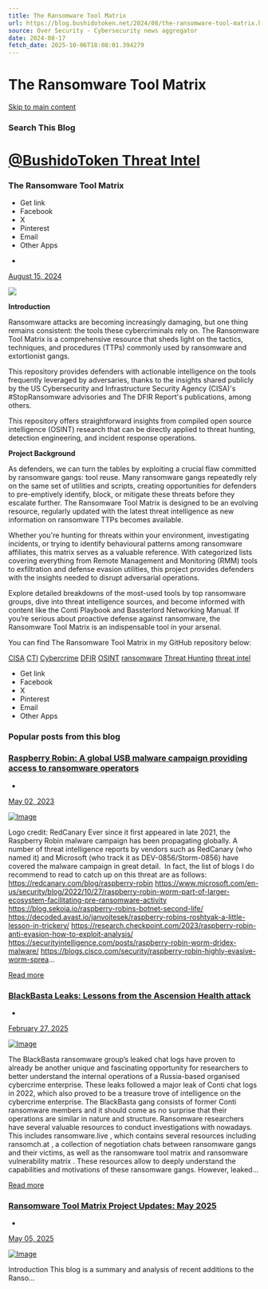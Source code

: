 ```yaml
---
title: The Ransomware Tool Matrix
url: https://blog.bushidotoken.net/2024/08/the-ransomware-tool-matrix.html
source: Over Security - Cybersecurity news aggregator
date: 2024-08-17
fetch_date: 2025-10-06T18:08:01.394279
---
```


# The Ransomware Tool Matrix

[Skip to main content](#main)

### Search This Blog

# [@BushidoToken Threat Intel](https://blog.bushidotoken.net/)

### The Ransomware Tool Matrix

* Get link
* Facebook
* X
* Pinterest
* Email
* Other Apps

-
[August 15, 2024](https://blog.bushidotoken.net/2024/08/the-ransomware-tool-matrix.html "permanent link")

[![](https://blogger.googleusercontent.com/img/b/R29vZ2xl/AVvXsEijoj9qVR_m5rB3dlAmVP6hrXEh1Chma5vyG1YgmlQO3lni1f_o5j58NP4TMXxWlfLdLt2uGSw9k_9RqTnK1h-uvpbLc01ZdqIctuFdypznO5VEw93SLVD-EUN7aXaRr5RJ01h0V8KB4iSOZ8lxSV1ecfYJiMHGrYmFq2jgTZ8zOlVc2IUymb42_Bsg07OQ/w400-h400/OIG2.jpg)](https://blogger.googleusercontent.com/img/b/R29vZ2xl/AVvXsEijoj9qVR_m5rB3dlAmVP6hrXEh1Chma5vyG1YgmlQO3lni1f_o5j58NP4TMXxWlfLdLt2uGSw9k_9RqTnK1h-uvpbLc01ZdqIctuFdypznO5VEw93SLVD-EUN7aXaRr5RJ01h0V8KB4iSOZ8lxSV1ecfYJiMHGrYmFq2jgTZ8zOlVc2IUymb42_Bsg07OQ/s1024/OIG2.jpg)

**Introduction**

Ransomware attacks are becoming increasingly damaging, but one thing remains consistent: the tools these cybercriminals rely on. The Ransomware Tool Matrix is a comprehensive resource that sheds light on the tactics, techniques, and procedures (TTPs) commonly used by ransomware and extortionist gangs.

This repository provides defenders with actionable intelligence on the tools frequently leveraged by adversaries, thanks to the insights shared publicly by the US Cybersecurity and Infrastructure Security Agency (CISA)'s #StopRansomware advisories and The DFIR Report's publications, among others.

This repository offers straightforward insights from compiled open source intelligence (OSINT) research that can be directly applied to threat hunting, detection engineering, and incident response operations.

**Project Background**

As defenders, we can turn the tables by exploiting a crucial flaw committed by ransomware gangs: tool reuse. Many ransomware gangs repeatedly rely on the same set of utilities and scripts, creating opportunities for defenders to pre-emptively identify, block, or mitigate these threats before they escalate further. The Ransomware Tool Matrix is designed to be an evolving resource, regularly updated with the latest threat intelligence as new information on ransomware TTPs becomes available.

Whether you're hunting for threats within your environment, investigating incidents, or trying to identify behavioural patterns among ransomware affiliates, this matrix serves as a valuable reference. With categorized lists covering everything from Remote Management and Monitoring (RMM) tools to exfiltration and defense evasion utilities, this project provides defenders with the insights needed to disrupt adversarial operations.

Explore detailed breakdowns of the most-used tools by top ransomware groups, dive into threat intelligence sources, and become informed with content like the Conti Playbook and Bassterlord Networking Manual. If you’re serious about proactive defense against ransomware, the Ransomware Tool Matrix is an indispensable tool in your arsenal.

You can find The Ransomware Tool Matrix in my GitHub repository below:

[CISA](https://blog.bushidotoken.net/search/label/CISA)
[CTI](https://blog.bushidotoken.net/search/label/CTI)
[Cybercrime](https://blog.bushidotoken.net/search/label/Cybercrime)
[DFIR](https://blog.bushidotoken.net/search/label/DFIR)
[OSINT](https://blog.bushidotoken.net/search/label/OSINT)
[ransomware](https://blog.bushidotoken.net/search/label/ransomware)
[Threat Hunting](https://blog.bushidotoken.net/search/label/Threat%20Hunting)
[threat intel](https://blog.bushidotoken.net/search/label/threat%20intel)

* Get link
* Facebook
* X
* Pinterest
* Email
* Other Apps

### Popular posts from this blog

### [Raspberry Robin: A global USB malware campaign providing access to ransomware operators](https://blog.bushidotoken.net/2023/05/raspberry-robin-global-usb-malware.html)

-
[May 02, 2023](https://blog.bushidotoken.net/2023/05/raspberry-robin-global-usb-malware.html "permanent link")

[![Image](https://blogger.googleusercontent.com/img/b/R29vZ2xl/AVvXsEjd_7gSbs89Orm2BQ22KJ76nRHlAoIyaj6Rph2DA0sQ2IaBIrPTmDZdn_9uHremHSL1vxAG9t1m-fg_Yqgova-eqexDrglh-rIRmXxXrvvmb0_h6dSJlqBsTRSCIhvTEweAprIcS8JYsBWdRni5xwMAG5SysOEnDAvzJwdRHZJVh0Jp2obgs43Ui4w7Yg/s16000/RRobin_April2023.png)](https://blog.bushidotoken.net/2023/05/raspberry-robin-global-usb-malware.html)

Logo credit: RedCanary Ever since it first appeared in late 2021, the Raspberry Robin malware campaign has been propagating globally. A number of threat intelligence reports by vendors such as RedCanary (who named it) and Microsoft (who track it as DEV-0856/Storm-0856) have covered the malware campaign in great detail.  In fact, the list of blogs I do recommend to read to catch up on this threat are as follows: https://redcanary.com/blog/raspberry-robin https://www.microsoft.com/en-us/security/blog/2022/10/27/raspberry-robin-worm-part-of-larger-ecosystem-facilitating-pre-ransomware-activity https://blog.sekoia.io/raspberry-robins-botnet-second-life/ https://decoded.avast.io/janvojtesek/raspberry-robins-roshtyak-a-little-lesson-in-trickery/ https://research.checkpoint.com/2023/raspberry-robin-anti-evasion-how-to-exploit-analysis/ https://securityintelligence.com/posts/raspberry-robin-worm-dridex-malware/ https://blogs.cisco.com/security/raspberry-robin-highly-evasive-worm-sprea...

[Read more](https://blog.bushidotoken.net/2023/05/raspberry-robin-global-usb-malware.html "Raspberry Robin: A global USB malware campaign providing access to ransomware operators")

### [BlackBasta Leaks: Lessons from the Ascension Health attack](https://blog.bushidotoken.net/2025/02/blackbasta-leaks-lessons-from-ascension.html)

-
[February 27, 2025](https://blog.bushidotoken.net/2025/02/blackbasta-leaks-lessons-from-ascension.html "permanent link")

[![Image](https://blogger.googleusercontent.com/img/b/R29vZ2xl/AVvXsEh-qoL0E4JtCsVj8ok2ypVL4NMiNd8empJ3AiU6daFD2D3V2yxMZVoGgrWlwLlb4eC2HwbS5HRB-6k0nMEht3aEVc-f_Cgt4ei5exGzbq3v_uf_L9VTnMf2x3RATanSrAAnlrRKJJWzuFTD-as1pcQi1QmRFgHCBXqxk9smz41AUl-0JUL_bIuWleszY5Vu/w640-h270/blackbasta.png)](https://blog.bushidotoken.net/2025/02/blackbasta-leaks-lessons-from-ascension.html)

The BlackBasta ransomware group’s leaked chat logs have proven to already be another unique and fascinating opportunity for researchers to better understand the internal operations of a Russia-based organised cybercrime enterprise. These leaks followed a major leak of Conti chat logs in 2022, which also proved to be a treasure trove of intelligence on the cybercrime enterprise. The BlackBasta gang consists of former Conti ransomware members and it should come as no surprise that their operations are similar in nature and structure. Ransomware researchers have several valuable resources to conduct investigations with nowadays. This includes ransomware.live , which contains several resources including ransomch.at , a collection of negotiation chats between ransomware gangs and their victims, as well as the ransomware tool matrix and ransomware vulnerability matrix . These resources allow to deeply understand the capabilities and motivations of these ransomware gangs. However, leaked...

[Read more](https://blog.bushidotoken.net/2025/02/blackbasta-leaks-lessons-from-ascension.html "BlackBasta Leaks: Lessons from the Ascension Health attack")

### [Ransomware Tool Matrix Project Updates: May 2025](https://blog.bushidotoken.net/2025/05/ransomware-tool-matrix-project-updates.html)

-
[May 05, 2025](https://blog.bushidotoken.net/2025/05/ransomware-tool-matrix-project-updates.html "permanent link")

[![Image](https://blogger.googleusercontent.com/img/b/R29vZ2xl/AVvXsEi_BpTZksj9aZ67Y0MoiVTbyhuF2ZNK6mjoCeIlkF5MIjc7DlouoqPLYd-7XXsHgxT6Vytvvo-gY5b8JO3Ujab_8XLnSo1LbYrBUW78GrP2U8wx3ZT-B2ZwMGLO2aVCovVuIX3qZWYIN3X-GCw470E7tr2aiI0CPIgi9bkXbvDldhDL1hNZEc48rVTPyvxY/s320/OIG2.jpg)](https://blog.bushidotoken.net/2025/05/ransomware-tool-matrix-project-updates.html)

Introduction This blog is a summary and analysis of recent additions to the Ranso...